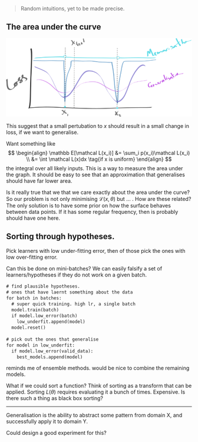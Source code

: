 > Random intuitions, yet to be made precise.

## The area under the curve

![pic](../assets/intuition.png)

This suggest that a small pertubation to $x$ should result in a small change in loss, if we want to generalise.

Want something like
$$
\begin{align}
\mathbb E[\mathcal L(x_i)] &= \sum_i p(x_i)\mathcal L(x_i) \\
&= \int \mathcal L(x)dx \tag{if x is uniform}
\end{align}
$$
the integral over all likely inputs. This is a way to measure the area under the graph. It should be easy to see that an approximation that generalises should have far lower area.


Is it really true that we that we care exactly about the area under the curve?
So our problem is not only minimising $\mathcal L(x, \theta)$ but ... . How are these related? The only solution is to have some prior on how the surface behaves between data points.
If it has some regular frequency, then is probably should have one here.

## Sorting through hypotheses.

Pick learners with low under-fitting error, then of those pick the ones with low over-fitting error.

Can this be done on mini-batches? We can easily falsify a set of learners/hypotheses if they do not work on a given batch.

```
# find plausible hypotheses.
# ones that have laernt something about the data
for batch in batches:
  # super quick training. high lr, a single batch
  model.train(batch)  
  if model.low_error(batch)
    low_underfit.append(model)
  model.reset()

# pick out the ones that generalise
for model in low_underfit:
  if model.low_error(valid_data):
    best_models.append(model)
```

reminds me of ensemble methods. would be nice to combine the remaining models.

What if we could sort a function? Think of sorting as a transform that can be applied.
Sorting $L(\theta)$ requires evaluating it a bunch of times. Expensive. Is there such a thing as black box sorting?


***

Generalisation is the ability to abstract some pattern from domain X, and successfully apply it to domain Y.

Could design a good experiment for this?
